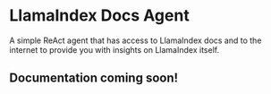 # LlamaIndex Docs Agent

A simple ReAct agent that has access to LlamaIndex docs and to the internet to provide you with insights on LlamaIndex itself. 

## Documentation coming soon!
